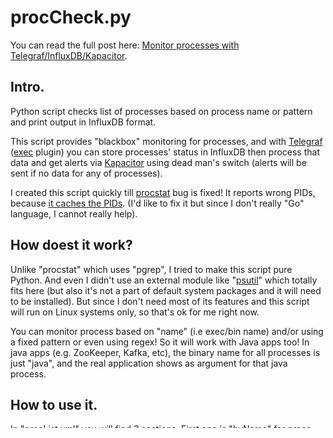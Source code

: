 procCheck.py
============

You can read the full post here: [Monitor processes with Telegraf/InfluxDB/Kapacitor](http://tech.aabouzaid.com/2016/08/monitoring-processes-with-telegraf-influxdb-kapacitor-python.html).

Intro.
------
Python script checks list of processes based on process name or pattern and print output in InfluxDB format.

This script provides "blackbox" monitoring for processes, and with [Telegraf](https://github.com/influxdata/telegraf) ([exec](https://github.com/influxdata/telegraf/tree/master/plugins/inputs/exec) plugin) you can store processes' status in InfluxDB then process that data and get alerts via [Kapacitor](https://github.com/influxdata/kapacitor) using dead man's switch (alerts will be sent if no data for any of processes).

I created this script quickly till [procstat](https://github.com/influxdata/telegraf/tree/master/plugins/inputs/procstat) bug is fixed! It reports wrong PIDs, because [it caches the PIDs](https://github.com/influxdata/telegraf/issues/1636). (I'd like to fix it but since I don't really "Go" language, I cannot really help).


How doest it work?
------------------
Unlike "procstat" which uses "pgrep", I tried to make this script pure Python. And even I didn't use an external module like "[psutil](https://pypi.python.org/pypi/psutil)" which totally fits here (but also it's not a part of default system packages and it will need to be installed). But since I don't need most of its features and this script will run on Linux systems only, so that's ok for me right now.

You can monitor process based on "name" (i.e exec/bin name) and/or using a fixed pattern or even using regex! So it will work with Java apps too! In java apps (e.g. ZooKeeper, Kafka, etc), the binary name for all processes is just "java", and the real application shows as argument for that java process.


How to use it.
--------------
In "procList.yml" you will find 3 sections. First one is "byName" for procs name. Second one is "byString" in case you want to monitor a process based on its arguments. Finally "byRegex" where you can use regular expression to search.

```
# Process name.
byName:
    - sshd
    - vnc

# Fixed string.
byString:
    zookeeper: "org.apache.zookeeper.server.quorum.QuorumPeerMain"

# Regular expression.
byRegex:
    nginx_master: "nginx: master process .+nginx.+"
```

Output example:

```
procCheck,host=LinuxRocks,process_name=sshd,exe=sshd,pid=2814 host=LinuxRocks,process_name="sshd",exe="sshd",pid=2814,pattern="",matched_regex=""
procCheck,host=LinuxRocks,process_name=zookeeper,exe=java,pid=3546 host=LinuxRocks,process_name="zookeeper",exe="java",pid=3546,pattern="org.apache.zookeeper.server.quorum.QuorumPeerMain",matched_regex=""
procCheck,host=LinuxRocks,process_name=nginx_master,exe=nginx,pid=5798 host=LinuxRocks,process_name="nginx_master",exe="nginx",pid=5798,pattern="nginx: master process .+nginx.+",matched_regex="nginx: master process /usr/sbin/nginx -c /etc/nginx/nginx.conf"
```


Options
-------
You can set path of Yaml file that has processes list. Or set measurement name which will be used in Telegraf.

```
usage: procCheck.py [-h] [-f PROCS_LIST_FILE] [-n MEASUREMENT_NAME]

optional arguments:
  -h, --help            show this help message and exit
  -f PROCS_LIST_FILE, --procs-list-file PROCS_LIST_FILE
                        Path for processes list in YAML file.
                        (default: procList.yml)
  -n MEASUREMENT_NAME, --measurement-name MEASUREMENT_NAME
                        It will be used as measurement name in Telegraf.
                        (default: procCheck)
```


Telegraf config.
----------------
Here is a [Telegraf config](influxdb/telegraf_proccheck.conf) file to make this script works with via "exec" plugin.


Kapacitor script.
-----------------
With Kapacitor you can get alerts when any process is stopped. I wrote [TICK script](influxdb/kapacitor_proccheck.tick) uses dead man's switch, so you will get an alert when the monitored process is not there anymore.

It makes a batch queries (I think we don't need "stream" here), and if there is no data for any of monitored processes it will send and alert via "VictorOps".

Of course you can uses whatever you use for altering, just check supported services in alerting. And if it's not there you can consume that data using "HTTPOut".

About.
------
* **By:** Ahmed M. AbouZaid ([tech.aabouzaid.com](http://tech.aabouzaid.com/)).
* **Version:** v0.2 - December 2016.
* **License:** GPL v2.0 or later.
